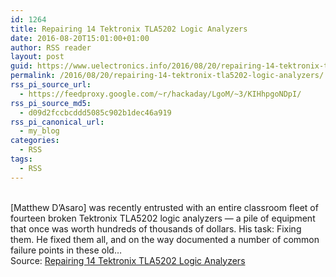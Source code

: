 ```yaml
---
id: 1264
title: Repairing 14 Tektronix TLA5202 Logic Analyzers
date: 2016-08-20T15:01:00+01:00
author: RSS reader
layout: post
guid: https://www.uelectronics.info/2016/08/20/repairing-14-tektronix-tla5202-logic-analyzers/
permalink: /2016/08/20/repairing-14-tektronix-tla5202-logic-analyzers/
rss_pi_source_url:
  - https://feedproxy.google.com/~r/hackaday/LgoM/~3/KIHhpgoNDpI/
rss_pi_source_md5:
  - d09d2fccbcddd5085c902b1dec46a919
rss_pi_canonical_url:
  - my_blog
categories:
  - RSS
tags:
  - RSS
---
```

&#013;  
[Matthew D’Asaro] was recently entrusted with an entire classroom fleet of fourteen broken Tektronix TLA5202 logic analyzers — a pile of equipment that once was worth hundreds of thousands of dollars. His task: Fixing them. He fixed them all, and on the way documented a number of common failure points in these old…&#013;  
Source: <a href="https://feedproxy.google.com/~r/hackaday/LgoM/~3/KIHhpgoNDpI/" target="_blank">Repairing 14 Tektronix TLA5202 Logic Analyzers</a>